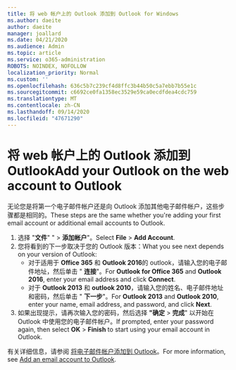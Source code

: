 ```yaml
---
title: 将 web 帐户上的 Outlook 添加到 Outlook for Windows
ms.author: daeite
author: daeite
manager: joallard
ms.date: 04/21/2020
ms.audience: Admin
ms.topic: article
ms.service: o365-administration
ROBOTS: NOINDEX, NOFOLLOW
localization_priority: Normal
ms.custom: ''
ms.openlocfilehash: 636c5b7c239cf4d8ffc3b44b50c5a7ebb7b55e1c
ms.sourcegitcommit: c6692ce0fa1358ec3529e59ca0ecdfdea4cdc759
ms.translationtype: MT
ms.contentlocale: zh-CN
ms.lasthandoff: 09/14/2020
ms.locfileid: "47671290"
---
```

# <a name="add-your-outlook-on-the-web-account-to-outlook"></a><span data-ttu-id="afec1-102">将 web 帐户上的 Outlook 添加到 Outlook</span><span class="sxs-lookup"><span data-stu-id="afec1-102">Add your Outlook on the web account to Outlook</span></span>

<span data-ttu-id="afec1-103">无论您是将第一个电子邮件帐户还是向 Outlook 添加其他电子邮件帐户，这些步骤都是相同的。</span><span class="sxs-lookup"><span data-stu-id="afec1-103">These steps are the same whether you're adding your first email account or additional email accounts to Outlook.</span></span>

1. <span data-ttu-id="afec1-104">选择 "**文件**" "  >  **添加帐户**"。</span><span class="sxs-lookup"><span data-stu-id="afec1-104">Select **File** > **Add Account**.</span></span>
1. <span data-ttu-id="afec1-105">您将看到的下一步取决于您的 Outlook 版本：</span><span class="sxs-lookup"><span data-stu-id="afec1-105">What you see next depends on your version of Outlook:</span></span>
    - <span data-ttu-id="afec1-106">对于适用于 **Office 365** 和 **Outlook 2016**的 outlook，请输入您的电子邮件地址，然后单击 " **连接**"。</span><span class="sxs-lookup"><span data-stu-id="afec1-106">For **Outlook for Office 365** and **Outlook 2016**, enter your email address and click **Connect**.</span></span>
    - <span data-ttu-id="afec1-107">对于 **Outlook 2013** 和 **outlook 2010**，请输入您的姓名、电子邮件地址和密码，然后单击 " **下一步**"。</span><span class="sxs-lookup"><span data-stu-id="afec1-107">For **Outlook 2013** and **Outlook 2010**, enter your name, email address, and password, and click **Next**.</span></span>
1. <span data-ttu-id="afec1-108">如果出现提示，请再次输入您的密码，然后选择 **"确定**  >  **完成**" 以开始在 Outlook 中使用您的电子邮件帐户。</span><span class="sxs-lookup"><span data-stu-id="afec1-108">If prompted, enter your password again, then select **OK** > **Finish** to start using your email account in Outlook.</span></span>

<span data-ttu-id="afec1-109">有关详细信息，请参阅 [将电子邮件帐户添加到 Outlook](https://support.office.com/article/6e27792a-9267-4aa4-8bb6-c84ef146101b)。</span><span class="sxs-lookup"><span data-stu-id="afec1-109">For more information, see [Add an email account to Outlook](https://support.office.com/article/6e27792a-9267-4aa4-8bb6-c84ef146101b).</span></span>
